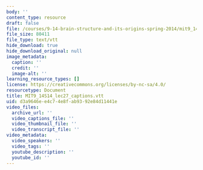 ```yaml
---
body: ''
content_type: resource
draft: false
file: /courses/9-14-brain-structure-and-its-origins-spring-2014/mit9_14s14_lec27_captions.vtt
file_size: 80411
file_type: text/vtt
hide_download: true
hide_download_original: null
image_metadata:
  caption: ''
  credit: ''
  image-alt: ''
learning_resource_types: []
license: https://creativecommons.org/licenses/by-nc-sa/4.0/
resourcetype: Document
title: MIT9_14S14_lec27_captions.vtt
uid: d3a9646e-e4c7-4e8f-ab93-92e84d11441e
video_files:
  archive_url: ''
  video_captions_file: ''
  video_thumbnail_file: ''
  video_transcript_file: ''
video_metadata:
  video_speakers: ''
  video_tags: ''
  youtube_description: ''
  youtube_id: ''
---
```

